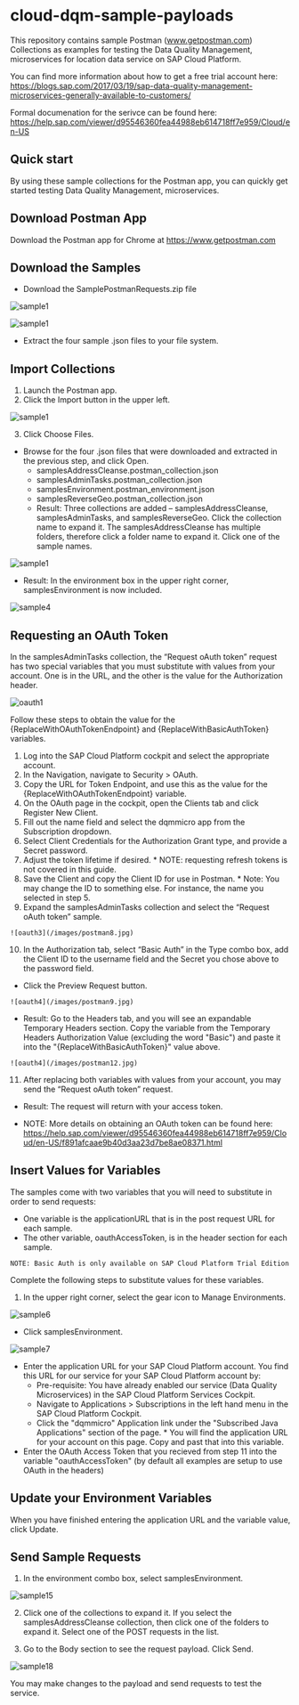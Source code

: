 # cloud-dqm-sample-payloads
This repository contains sample Postman (www.getpostman.com) Collections as examples for testing the Data Quality Management, microservices for location data service on SAP Cloud Platform. 

You can find more information about how to get a free trial account here:
https://blogs.sap.com/2017/03/19/sap-data-quality-management-microservices-generally-available-to-customers/

Formal documenation for the serivce can be found here: https://help.sap.com/viewer/d95546360fea44988eb614718ff7e959/Cloud/en-US


Quick start
-----------

By using these sample collections for the Postman app, you can quickly get started testing Data Quality Management, microservices.

Download Postman App
--------------------

Download the Postman app for Chrome at https://www.getpostman.com

Download the Samples
--------------------
* Download the SamplePostmanRequests.zip file 

![sample1](/images/postman.jpg)

![sample1](/images/postmanTwo.jpg)

* Extract the four sample .json files to your file system.

Import Collections
------------------
1. Launch the Postman app.
2. Click the Import button in the upper left.

![sample1](/images/postman1.jpg)

3. Click Choose Files.

* Browse for the four .json files that were downloaded and extracted in the previous step, and click Open.
    * samplesAddressCleanse.postman_collection.json
    * samplesAdminTasks.postman_collection.json
    * samplesEnvironment.postman_environment.json
    * samplesReverseGeo.postman_collection.json
    * Result: Three collections are added – samplesAddressCleanse, samplesAdminTasks, and samplesReverseGeo. 
    Click the collection name to expand it. The samplesAddressCleanse has multiple folders, therefore click a folder name to expand it. 
    Click one of the sample names.

![sample1](/images/postman3.jpg)

* Result: In the environment box in the upper right corner, samplesEnvironment is now included.

![sample4](/images/postman4.jpg)


Requesting an OAuth Token
--------------------------------------
In the samplesAdminTasks collection, the “Request oAuth token” request has two special variables that you must substitute with values from your account. One is in the URL, and the other is the value for the Authorization header.

![oauth1](/images/postman6.jpg)

 Follow these steps to obtain the value for the {ReplaceWithOAuthTokenEndpoint} and {ReplaceWithBasicAuthToken} variables.
   1. Log into the SAP Cloud Platform cockpit and select the appropriate account.
   2. In the Navigation, navigate to Security > OAuth.
   3. Copy the URL for Token Endpoint, and use this as the value for the {ReplaceWithOAuthTokenEndpoint} variable.
   4. On the OAuth page in the cockpit, open the Clients tab and click Register New Client.
   5. Fill out the name field and select the dqmmicro app from the Subscription dropdown.
   6. Select Client Credentials for the Authorization Grant type, and provide a Secret password.
   7. Adjust the token lifetime if desired.
     * NOTE: requesting refresh tokens is not covered in this guide.
   8. Save the Client and copy the Client ID for use in Postman.
     * Note: You may change the ID to something else. For instance, the name you selected in step 5. 
   9. Expand the samplesAdminTasks collection and select the “Request oAuth token” sample.

    ![oauth3](/images/postman8.jpg)

   10. In the Authorization tab, select “Basic Auth” in the Type combo box, add the Client ID to the username field and the Secret you chose above to the password field.
   * Click the Preview Request button.

    ![oauth4](/images/postman9.jpg)

   * Result: Go to the Headers tab, and you will see an expandable Temporary Headers section. Copy the variable from the Temporary Headers Authorization Value (excluding the word "Basic") and paste it into the "{ReplaceWithBasicAuthToken}" value above. 
   
    ![oauth4](/images/postman12.jpg)
   
   11. After replacing both variables with values from your account, you may send the “Request oAuth token” request.
   
   * Result: The request will return with your access token. 
   
   
   *  NOTE:  More details on obtaining an OAuth token can be found here:  https://help.sap.com/viewer/d95546360fea44988eb614718ff7e959/Cloud/en-US/f891afcaae9b40d3aa23d7be8ae08371.html



Insert Values for Variables
---------------------------
The samples come with two variables that you will need to substitute in order to send requests:
* One variable is the applicationURL that is in the post request URL for each sample.
* The other variable, oauthAccessToken, is in the header section for each sample. 
```
NOTE: Basic Auth is only available on SAP Cloud Platform Trial Edition
```

Complete the following steps to substitute values for these variables.

1. In the upper right corner, select the gear icon to Manage Environments.

![sample6](/images/postman10.jpg)

* Click samplesEnvironment.

![sample7](/images/postman11.jpg)

* Enter the application URL for your SAP Cloud Platform account. You find this URL for our service for your SAP Cloud Platform account by:
   *  Pre-requisite: You have already enabled our service (Data Quality Microservices) in the SAP Cloud Platform Services Cockpit.
   *  Navigate to Applications > Subscriptions in the left hand menu in the SAP Cloud Platform Cockpit.
     * Click the "dqmmicro" Application link under the "Subscribed Java Applications" section of the page. 
      *  You will find the application URL for your account on this page.  Copy and past that into this variable. 
* Enter the OAuth Access Token that you recieved from step 11 into the variable "oauthAccessToken" (by default all examples are setup to use OAuth in the headers)

Update your Environment Variables
---------------------------------

When you have finished entering the application URL and the variable value, click Update.

Send Sample Requests
--------------------

1. In the environment combo box, select samplesEnvironment.

![sample15](/images/postman4.jpg)

2. Click one of the collections to expand it. If you select the samplesAddressCleanse collection, then click one of the folders to expand it. Select one of the POST requests in the list.

3. Go to the Body section to see the request payload. Click Send.

![sample18](/images/sample18.jpg)

 You may make changes to the payload and send requests to test the service.
